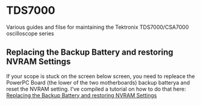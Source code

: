 # TDS7000
Various guides and filse for maintaining the Tektronix TDS7000/CSA7000 oscilloscope series

## Replacing the Backup Battery and restoring NVRAM Settings
If your scope is stuck on the screen below screen, you need to repleace the PowerPC Board (the lower of the two motherboards) backup batterya and reset the NVRAM setting. I've compiled a tutorial on how to do that here: [Replacing the Backup Battery and restoring NVRAM Settings](NVRAM/README.md.md)